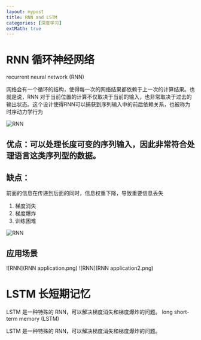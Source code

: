 ```yaml
---
layout: mypost
title: RNN and LSTM
categories: [深度学习]
extMath: true
---
```


# RNN 循环神经网络
recurrent neural network (RNN)

网络会有一个循环的结构，使得每一次的网络结果都依赖于上一次的计算结果。也就是说，RNN 对于当前位置的计算不仅取决于当前的输入，也非常取决于过去的输出状态。这个设计使得RNN可以捕获到序列输入中的前后依赖关系，也被称为时序动力学行为

![RNN](RNN.png)

## 优点：可以处理长度可变的序列输入，因此非常符合处理语言这类序列型的数据。

## 缺点：  
前面的信息在传递到后面的同时，信息权重下降，导致重要信息丢失
1. 梯度消失
2. 梯度爆炸
3. 训练困难

![RNN](disadvantage.png)
 

## 应用场景
![RNN](RNN application.png)
![RNN](RNN application2.png)

# LSTM 长短期记忆

LSTM 是一种特殊的 RNN，可以解决梯度消失和梯度爆炸的问题。
long short-term memory (LSTM)

LSTM 是一种特殊的 RNN，可以解决梯度消失和梯度爆炸的问题。